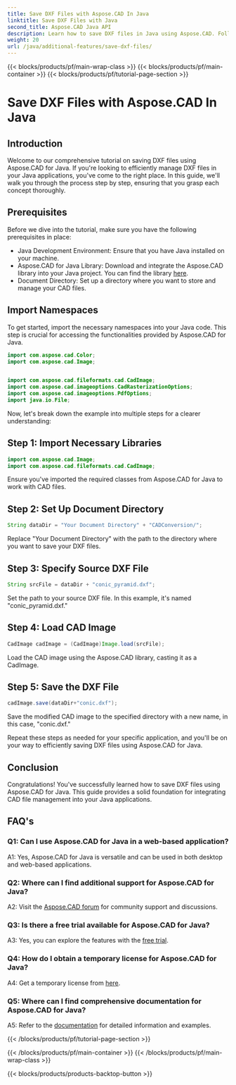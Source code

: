 ```yaml
---
title: Save DXF Files with Aspose.CAD In Java
linktitle: Save DXF Files with Java
second_title: Aspose.CAD Java API
description: Learn how to save DXF files in Java using Aspose.CAD. Follow our step-by-step guide for efficient CAD file management.
weight: 20
url: /java/additional-features/save-dxf-files/
---
```


{{< blocks/products/pf/main-wrap-class >}}
{{< blocks/products/pf/main-container >}}
{{< blocks/products/pf/tutorial-page-section >}}

# Save DXF Files with Aspose.CAD In Java

## Introduction

Welcome to our comprehensive tutorial on saving DXF files using Aspose.CAD for Java. If you're looking to efficiently manage DXF files in your Java applications, you've come to the right place. In this guide, we'll walk you through the process step by step, ensuring that you grasp each concept thoroughly.

## Prerequisites

Before we dive into the tutorial, make sure you have the following prerequisites in place:

- Java Development Environment: Ensure that you have Java installed on your machine.
- Aspose.CAD for Java Library: Download and integrate the Aspose.CAD library into your Java project. You can find the library [here](https://releases.aspose.com/cad/java/).
- Document Directory: Set up a directory where you want to store and manage your CAD files.

## Import Namespaces

To get started, import the necessary namespaces into your Java code. This step is crucial for accessing the functionalities provided by Aspose.CAD for Java.

```java
import com.aspose.cad.Color;
import com.aspose.cad.Image;


import com.aspose.cad.fileformats.cad.CadImage;
import com.aspose.cad.imageoptions.CadRasterizationOptions;
import com.aspose.cad.imageoptions.PdfOptions;
import java.io.File;
```

Now, let's break down the example into multiple steps for a clearer understanding:

## Step 1: Import Necessary Libraries

```java
import com.aspose.cad.Image;
import com.aspose.cad.fileformats.cad.CadImage;
```

Ensure you've imported the required classes from Aspose.CAD for Java to work with CAD files.

## Step 2: Set Up Document Directory

```java
String dataDir = "Your Document Directory" + "CADConversion/";
```

Replace "Your Document Directory" with the path to the directory where you want to save your DXF files.

## Step 3: Specify Source DXF File

```java
String srcFile = dataDir + "conic_pyramid.dxf";
```

Set the path to your source DXF file. In this example, it's named "conic_pyramid.dxf."

## Step 4: Load CAD Image

```java
CadImage cadImage = (CadImage)Image.load(srcFile);
```

Load the CAD image using the Aspose.CAD library, casting it as a CadImage.

## Step 5: Save the DXF File

```java
cadImage.save(dataDir+"conic.dxf");
```

Save the modified CAD image to the specified directory with a new name, in this case, "conic.dxf."

Repeat these steps as needed for your specific application, and you'll be on your way to efficiently saving DXF files using Aspose.CAD for Java.

## Conclusion

Congratulations! You've successfully learned how to save DXF files using Aspose.CAD for Java. This guide provides a solid foundation for integrating CAD file management into your Java applications.

## FAQ's

### Q1: Can I use Aspose.CAD for Java in a web-based application?

A1: Yes, Aspose.CAD for Java is versatile and can be used in both desktop and web-based applications.

### Q2: Where can I find additional support for Aspose.CAD for Java?

A2: Visit the [Aspose.CAD forum](https://forum.aspose.com/c/cad/19) for community support and discussions.

### Q3: Is there a free trial available for Aspose.CAD for Java?

A3: Yes, you can explore the features with the [free trial](https://releases.aspose.com/).

### Q4: How do I obtain a temporary license for Aspose.CAD for Java?

A4: Get a temporary license from [here](https://purchase.aspose.com/temporary-license/).

### Q5: Where can I find comprehensive documentation for Aspose.CAD for Java?

A5: Refer to the [documentation](https://reference.aspose.com/cad/java/) for detailed information and examples.

{{< /blocks/products/pf/tutorial-page-section >}}

{{< /blocks/products/pf/main-container >}}
{{< /blocks/products/pf/main-wrap-class >}}

{{< blocks/products/products-backtop-button >}}
